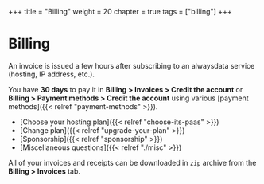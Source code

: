 +++
title = "Billing"
weight = 20
chapter = true
tags = ["billing"]
+++

# Billing

An invoice is issued a few hours after subscribing to an alwaysdata service (hosting, IP address, etc.).

You have **30 days** to pay it in **Billing > Invoices > Credit the account** or **Billing > Payment methods > Credit the account** using various [payment methods]({{< relref "payment-methods" >}}).

- [Choose your hosting plan]({{< relref "choose-its-paas" >}})
- [Change plan]({{< relref "upgrade-your-plan" >}})
- [Sponsorship]({{< relref "sponsorship" >}})
- [Miscellaneous questions]({{< relref "./misc" >}})

All of your invoices and receipts can be downloaded in `zip` archive from the **Billing > Invoices** tab.
